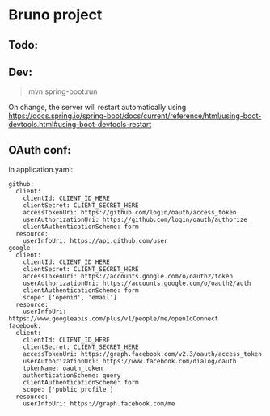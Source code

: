 Bruno project
=============

Todo:
-----


Dev:
----

>mvn spring-boot:run

On change, the server will restart automatically using https://docs.spring.io/spring-boot/docs/current/reference/html/using-boot-devtools.html#using-boot-devtools-restart


OAuth conf:
-----------

in application.yaml:

```
github:
  client:
    clientId: CLIENT_ID_HERE
    clientSecret: CLIENT_SECRET_HERE
    accessTokenUri: https://github.com/login/oauth/access_token
    userAuthorizationUri: https://github.com/login/oauth/authorize
    clientAuthenticationScheme: form
  resource:
    userInfoUri: https://api.github.com/user
google:
  client:
    clientId: CLIENT_ID_HERE
    clientSecret: CLIENT_SECRET_HERE
    accessTokenUri: https://accounts.google.com/o/oauth2/token
    userAuthorizationUri: https://accounts.google.com/o/oauth2/auth
    clientAuthenticationScheme: form
    scope: ['openid', 'email']
  resource:
    userInfoUri: https://www.googleapis.com/plus/v1/people/me/openIdConnect
facebook:
  client:
    clientId: CLIENT_ID_HERE
    clientSecret: CLIENT_SECRET_HERE
    accessTokenUri: https://graph.facebook.com/v2.3/oauth/access_token
    userAuthorizationUri: https://www.facebook.com/dialog/oauth
    tokenName: oauth_token
    authenticationScheme: query
    clientAuthenticationScheme: form
    scope: ['public_profile']
  resource:
    userInfoUri: https://graph.facebook.com/me
```